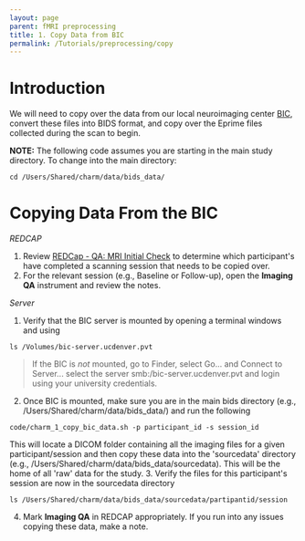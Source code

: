 ```yaml
---
layout: page
parent: fMRI preprocessing
title: 1. Copy Data from BIC
permalink: /Tutorials/preprocessing/copy
---
```


# Introduction
We will need to copy over the  data from our local neuroimaging center [BIC](https://medschool.cuanschutz.edu/psychiatry/research/services/brain-imaging-center), convert these files into BIDS format, and copy over the Eprime files collected during the scan to begin.

**NOTE:** The following code assumes you are starting in the main study directory. To change into the main directory:
```
cd /Users/Shared/charm/data/bids_data/
```

# Copying Data From the BIC
*REDCAP*
1. Review [REDCap - QA: MRI Initial Check](https://redcap.ucdenver.edu/redcap_v14.5.19/DataExport/index.php?pid=21666&report_id=129155) to determine which participant's have completed a scanning session that needs to be copied over.
2. For the relevant session (e.g., Baseline or Follow-up), open the **Imaging QA** instrument and review the notes.

*Server*
1. Verify that the BIC server is mounted by opening a terminal windows and using
```
ls /Volumes/bic-server.ucdenver.pvt
```
>If the BIC is *not* mounted, go to Finder, select Go... and Connect to Server... select the server smb:/bic-server.ucdenver.pvt and login using your university credentials.

2. Once BIC is mounted, make sure you are in the main bids directory (e.g., /Users/Shared/charm/data/bids_data/) and run the following
```
code/charm_1_copy_bic_data.sh -p participant_id -s session_id
```
This will locate a DICOM folder containing all the imaging files for a given participant/session and then copy these data into the 'sourcedata' directory (e.g., /Users/Shared/charm/data/bids_data/sourcedata).  This will be the home of all 'raw' data for the study.
3. Verify the files for this participant's session are now in the sourcedata directory
```
ls /Users/Shared/charm/data/bids_data/sourcedata/partipantid/session
```
4. Mark **Imaging QA** in REDCAP appropriately. If you run into any issues copying these data, make a note.
